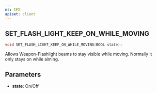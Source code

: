 ```yaml
---
ns: CFX
apiset: client
---
```

## SET_FLASH_LIGHT_KEEP_ON_WHILE_MOVING

```c
void SET_FLASH_LIGHT_KEEP_ON_WHILE_MOVING(BOOL state);
```

Allows Weapon-Flashlight beams to stay visible while moving. Normally it only stays on while aiming.

## Parameters
* **state**: On/Off
